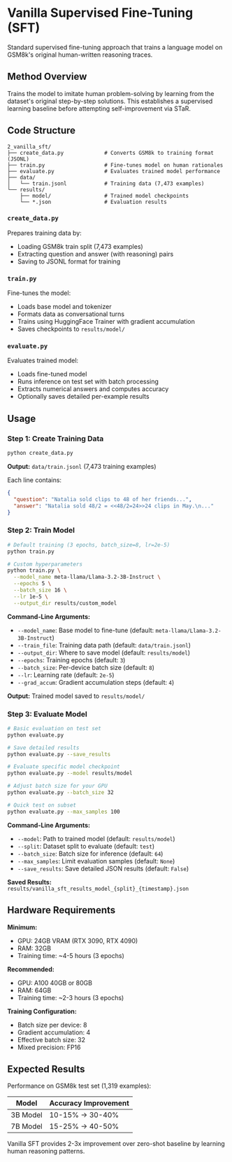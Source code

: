 # Vanilla Supervised Fine-Tuning (SFT)

Standard supervised fine-tuning approach that trains a language model on GSM8k's original human-written reasoning traces.

## Method Overview

Trains the model to imitate human problem-solving by learning from the dataset's original step-by-step solutions. This establishes a supervised learning baseline before attempting self-improvement via STaR.

## Code Structure

```
2_vanilla_sft/
├── create_data.py             # Converts GSM8k to training format (JSONL)
├── train.py                   # Fine-tunes model on human rationales
├── evaluate.py                # Evaluates trained model performance
├── data/
│   └── train.jsonl            # Training data (7,473 examples)
└── results/
    ├── model/                 # Trained model checkpoints
    └── *.json                 # Evaluation results
```

### `create_data.py`
Prepares training data by:
- Loading GSM8k train split (7,473 examples)
- Extracting question and answer (with reasoning) pairs
- Saving to JSONL format for training

### `train.py`
Fine-tunes the model:
- Loads base model and tokenizer
- Formats data as conversational turns
- Trains using HuggingFace Trainer with gradient accumulation
- Saves checkpoints to `results/model/`

### `evaluate.py`
Evaluates trained model:
- Loads fine-tuned model
- Runs inference on test set with batch processing
- Extracts numerical answers and computes accuracy
- Optionally saves detailed per-example results

## Usage

### Step 1: Create Training Data

```bash
python create_data.py
```

**Output:** `data/train.jsonl` (7,473 training examples)

Each line contains:
```json
{
  "question": "Natalia sold clips to 48 of her friends...",
  "answer": "Natalia sold 48/2 = <<48/2=24>>24 clips in May.\n..."
}
```

### Step 2: Train Model

```bash
# Default training (3 epochs, batch_size=8, lr=2e-5)
python train.py

# Custom hyperparameters
python train.py \
  --model_name meta-llama/Llama-3.2-3B-Instruct \
  --epochs 5 \
  --batch_size 16 \
  --lr 1e-5 \
  --output_dir results/custom_model
```

**Command-Line Arguments:**
- `--model_name`: Base model to fine-tune (default: `meta-llama/Llama-3.2-3B-Instruct`)
- `--train_file`: Training data path (default: `data/train.jsonl`)
- `--output_dir`: Where to save model (default: `results/model`)
- `--epochs`: Training epochs (default: `3`)
- `--batch_size`: Per-device batch size (default: `8`)
- `--lr`: Learning rate (default: `2e-5`)
- `--grad_accum`: Gradient accumulation steps (default: `4`)

**Output:** Trained model saved to `results/model/`

### Step 3: Evaluate Model

```bash
# Basic evaluation on test set
python evaluate.py

# Save detailed results
python evaluate.py --save_results

# Evaluate specific model checkpoint
python evaluate.py --model results/model

# Adjust batch size for your GPU
python evaluate.py --batch_size 32

# Quick test on subset
python evaluate.py --max_samples 100
```

**Command-Line Arguments:**
- `--model`: Path to trained model (default: `results/model`)
- `--split`: Dataset split to evaluate (default: `test`)
- `--batch_size`: Batch size for inference (default: `64`)
- `--max_samples`: Limit evaluation samples (default: `None`)
- `--save_results`: Save detailed JSON results (default: `False`)

**Saved Results:** `results/vanilla_sft_results_model_{split}_{timestamp}.json`

## Hardware Requirements

**Minimum:**
- GPU: 24GB VRAM (RTX 3090, RTX 4090)
- RAM: 32GB
- Training time: ~4-5 hours (3 epochs)

**Recommended:**
- GPU: A100 40GB or 80GB
- RAM: 64GB
- Training time: ~2-3 hours (3 epochs)

**Training Configuration:**
- Batch size per device: 8
- Gradient accumulation: 4
- Effective batch size: 32
- Mixed precision: FP16

## Expected Results

Performance on GSM8k test set (1,319 examples):

| Model | Accuracy Improvement |
|-------|---------------------|
| 3B Model | 10-15% → 30-40% |
| 7B Model | 15-25% → 40-50% |

Vanilla SFT provides 2-3x improvement over zero-shot baseline by learning human reasoning patterns.

